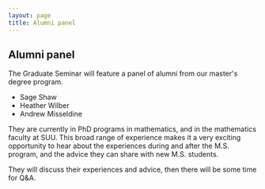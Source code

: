 ```yaml
---
layout: page
title: Alumni panel
---
```


## Alumni panel

The Graduate Seminar will feature a panel of alumni from our
master's degree program.

* Sage Shaw
* Heather Wilber
* Andrew Misseldine

They are currently in PhD programs in mathematics,
and in the mathematics faculty at SUU.
This broad range of experience
makes it a very exciting opportunity to hear about the experiences
during and after the M.S. program, and the advice they can share with
new M.S. students.

They will discuss their experiences and advice, then there will be some
time for Q&A.